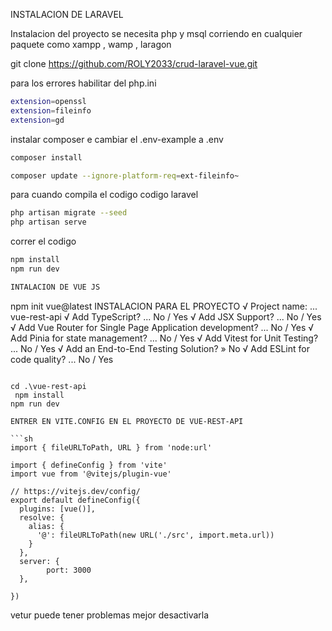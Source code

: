 INSTALACION DE LARAVEL

Instalacion del proyecto
se necesita php y msql corriendo en cualquier paquete como xampp , wamp , laragon

git clone https://github.com/ROLY2033/crud-laravel-vue.git

para los errores habilitar del php.ini
```sh
extension=openssl
extension=fileinfo
extension=gd
```
instalar composer e cambiar el .env-example a .env
```sh
composer install
```

```sh
composer update --ignore-platform-req=ext-fileinfo~
```

para cuando compila el codigo codigo laravel

```sh 
php artisan migrate --seed
php artisan serve
```

correr el codigo
```sh
npm install
npm run dev

INTALACION DE VUE JS
```
npm init vue@latest
INSTALACION PARA EL PROYECTO
√ Project name: ... vue-rest-api
√ Add TypeScript? ... No / Yes
√ Add JSX Support? ... No / Yes
√ Add Vue Router for Single Page Application development? ... No / Yes
√ Add Pinia for state management? ... No / Yes
√ Add Vitest for Unit Testing? ... No / Yes
√ Add an End-to-End Testing Solution? » No
√ Add ESLint for code quality? ... No / Yes
```

cd .\vue-rest-api
 npm install
npm run dev

ENTRER EN VITE.CONFIG EN EL PROYECTO DE VUE-REST-API

```sh
import { fileURLToPath, URL } from 'node:url'

import { defineConfig } from 'vite'
import vue from '@vitejs/plugin-vue'

// https://vitejs.dev/config/
export default defineConfig({
  plugins: [vue()],
  resolve: {
    alias: {
      '@': fileURLToPath(new URL('./src', import.meta.url))
    }
  },
  server: {
        port: 3000
  },

})
```

vetur puede tener problemas mejor desactivarla






